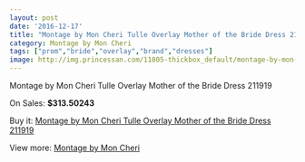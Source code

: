 ```yaml
---
layout: post
date: '2016-12-17'
title: "Montage by Mon Cheri Tulle Overlay Mother of the Bride Dress 211919"
category: Montage by Mon Cheri
tags: ["prom","bride","overlay","brand","dresses"]
image: http://img.princessan.com/11805-thickbox_default/montage-by-mon-cheri-tulle-overlay-mother-of-the-bride-dress-211919.jpg
---
```

Montage by Mon Cheri Tulle Overlay Mother of the Bride Dress 211919

On Sales: **$313.50243**
<a href="https://www.princessan.com/en/montage-by-mon-cheri/5522-montage-by-mon-cheri-tulle-overlay-mother-of-the-bride-dress-211919.html"><amp-img layout="responsive" width="600" height="600" src="//img.princessan.com/11805-thickbox_default/montage-by-mon-cheri-tulle-overlay-mother-of-the-bride-dress-211919.jpg" alt="Montage by Mon Cheri Tulle Overlay Mother of the Bride Dress 211919 0" /></a>
<a href="https://www.princessan.com/en/montage-by-mon-cheri/5522-montage-by-mon-cheri-tulle-overlay-mother-of-the-bride-dress-211919.html"><amp-img layout="responsive" width="600" height="600" src="//img.princessan.com/11806-thickbox_default/montage-by-mon-cheri-tulle-overlay-mother-of-the-bride-dress-211919.jpg" alt="Montage by Mon Cheri Tulle Overlay Mother of the Bride Dress 211919 1" /></a>

Buy it: [Montage by Mon Cheri Tulle Overlay Mother of the Bride Dress 211919](https://www.princessan.com/en/montage-by-mon-cheri/5522-montage-by-mon-cheri-tulle-overlay-mother-of-the-bride-dress-211919.html "Montage by Mon Cheri Tulle Overlay Mother of the Bride Dress 211919")

View more: [Montage by Mon Cheri](https://www.princessan.com/en/45-montage-by-mon-cheri "Montage by Mon Cheri")